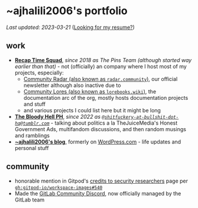 # ~ajhalili2006's portfolio

*Last updated: 2023-03-21* ([Looking for my resume?](./user-manual/resume.md))

## work

* [**Recap Time Squad**](https://recaptime.eu.org), *since 2018 as The Pins Team (although started way earlier than that)* - not (officially) an company where I host most of my projects, especially:
    * [Community Radar (also known as `radar.community`)](https://communityradar.substack.com), our official newsletter although also inactive due to
    * [Community Lores (also known as `lorebooks.wiki`)](https://lorebooks.eu.org), the documentation arc of the org, mostly hosts documentation projects and stuff
    * and various projects I could list here but it might be long
* [**The Bloody Hell PH**](https://fromthebshq.substack.com), *since 2022 as
[`@shitfuckery-at-bullshit-dot-hq@tumblr.com`](https://tumblr.com/shitfuckery-at-bullshit-dot-hq)* - talking about politics a la TheJuiceMedia's Honest Government Ads, multifandom discussions, and then random musings and ramblings
* [**~ajhalili2006's blog**](https://ajhalili2006.substack.com), formerly on [WordPress.com](https://ajhalili2006.wordpress.com) - life updates and personal stuff

## community

* honorable mention in Gitpod's [credits to security researchers](https://www.gitpod.io/security/thanks) page per [`gh:gitpod-io/workspace-images#540`](https://github.com/gitpod-io/workspace-images/pull/540)
* Made the [GitLab Community Discord](https://discord.gg/gitlab), now officially managed by the GitLab team
